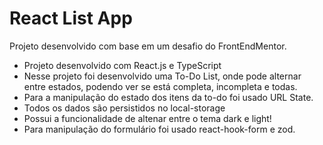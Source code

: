 # React List App
 
Projeto desenvolvido com base em um desafio do FrontEndMentor.

- Projeto desenvolvido com React.js e TypeScript
- Nesse projeto foi desenvolvido uma To-Do List, onde pode alternar entre estados, podendo ver se está completa, incompleta e todas.
- Para a manipulação do estado dos itens da to-do foi usado URL State.
- Todos os dados são persistidos no local-storage
- Possui a funcionalidade de altenar entre o tema dark e light!
- Para manipulação do formulário foi usado react-hook-form e zod.
